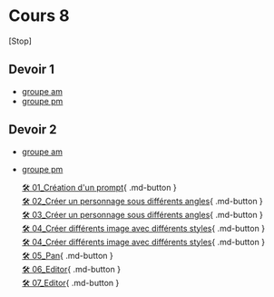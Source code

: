 # Cours 8


[Stop]
## Devoir 1
* [groupe am](https://forms.office.com/Pages/ResponsePage.aspx?id=x5Wp_94QyE6V2yjtBXZFXdLFAGnr8T1OlA16PpceeFJUMEZYREJBS1dVR0tBWFRISFJVNEg0OVlBOS4u
)  <br>  
* [groupe pm](https://forms.office.com/Pages/ResponsePage.aspx?id=x5Wp_94QyE6V2yjtBXZFXdLFAGnr8T1OlA16PpceeFJUNkYwSkdGVU1DTk1PTDlaM0VZMVk2ODFWRC4u
)  <br> 


## Devoir 2
* [groupe am](https://forms.office.com/Pages/ResponsePage.aspx?id=x5Wp_94QyE6V2yjtBXZFXdLFAGnr8T1OlA16PpceeFJUOExTWUlHWTVNRVVGOUo2TkEzQjFMRkNGOS4u)  <br>  
* [groupe pm](https://forms.office.com/Pages/ResponsePage.aspx?id=x5Wp_94QyE6V2yjtBXZFXdLFAGnr8T1OlA16PpceeFJUOUNBVTdaWktOV1ZSMExUWjg5OVZQRTNXMi4u)  <br> 


  [🛠️ 01_Création d'un prompt](./exerices_ai/01_creation_prompt.md){ .md-button }  <br>
  [🛠️ 02_Créer un personnage sous différents angles](./exerices_ai/02_personnage_differents_angles.md){ .md-button }  <br>
  [🛠️ 03_Créer un personnage sous différents angles](./exerices_ai/03_personnage_different_background.md){ .md-button }  <br>
  [🛠️ 04_Créer différents image avec différents styles](./exerices_ai/04_creer_image_style_01.md){ .md-button }  <br>
  [🛠️ 04_Créer différents image avec différents styles](./exerices_ai/04_creer_image_style_02.md){ .md-button }  <br>
  [🛠️ 05_Pan](./exerices_ai/05_pan.md){ .md-button }  <br>
  [🛠️ 06_Editor](./exerices_ai/06_editor.md){ .md-button }  <br>
  [🛠️ 07_Editor](./exerices_ai/07_upscale_telecharger){ .md-button }  <br>
